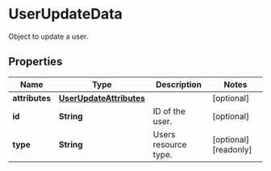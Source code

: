 

# UserUpdateData

Object to update a user.
## Properties

Name | Type | Description | Notes
------------ | ------------- | ------------- | -------------
**attributes** | [**UserUpdateAttributes**](UserUpdateAttributes.md) |  |  [optional]
**id** | **String** | ID of the user. |  [optional]
**type** | **String** | Users resource type. |  [optional] [readonly]



